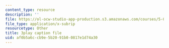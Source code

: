 ```yaml
---
content_type: resource
description: ''
file: https://ol-ocw-studio-app-production.s3.amazonaws.com/courses/5-08j-biological-chemistry-ii-spring-2016/af0b5a6ccb9e5b2091b00817e1d74a30_3cwTBMI346I.vtt
file_type: application/x-subrip
resourcetype: Other
title: 3play caption file
uid: af0b5a6c-cb9e-5b20-91b0-0817e1d74a30
---
```

